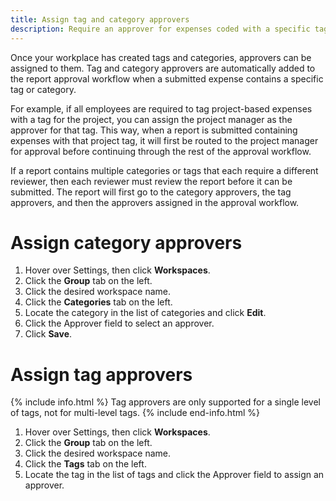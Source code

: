 ```yaml
---
title: Assign tag and category approvers
description: Require an approver for expenses coded with a specific tag or category
---
```

<div id="ieatta-classic" markdown="1">

Once your workplace has created tags and categories, approvers can be assigned to them. Tag and category approvers are automatically added to the report approval workflow when a submitted expense contains a specific tag or category.

For example, if all employees are required to tag project-based expenses with a tag for the project, you can assign the project manager as the approver for that tag. This way, when a report is submitted containing expenses with that project tag, it will first be routed to the project manager for approval before continuing through the rest of the approval workflow.

If a report contains multiple categories or tags that each require a different reviewer, then each reviewer must review the report before it can be submitted. The report will first go to the category approvers, the tag approvers, and then the approvers assigned in the approval workflow. 

# Assign category approvers

1. Hover over Settings, then click **Workspaces**. 
2. Click the **Group** tab on the left. 
3. Click the desired workspace name. 
4. Click the **Categories** tab on the left. 
5. Locate the category in the list of categories and click **Edit**.
6. Click the Approver field to select an approver.
7. Click **Save**. 

# Assign tag approvers

{% include info.html %}
Tag approvers are only supported for a single level of tags, not for multi-level tags.
{% include end-info.html %}

1. Hover over Settings, then click **Workspaces**. 
2. Click the **Group** tab on the left. 
3. Click the desired workspace name. 
4. Click the **Tags** tab on the left.
5. Locate the tag in the list of tags and click the Approver field to assign an approver.  

</div>
